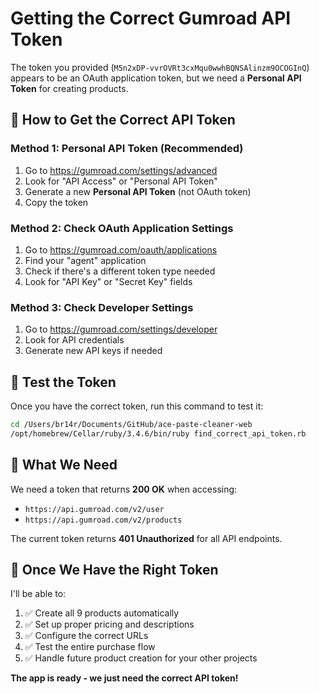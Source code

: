 # Getting the Correct Gumroad API Token

The token you provided (`M5n2xDP-vvrOVRt3cxMqu0wwhBQNSAlinzm9OCOGInQ`) appears to be an OAuth application token, but we need a **Personal API Token** for creating products.

## 🔐 How to Get the Correct API Token

### Method 1: Personal API Token (Recommended)
1. Go to https://gumroad.com/settings/advanced
2. Look for "API Access" or "Personal API Token"
3. Generate a new **Personal API Token** (not OAuth token)
4. Copy the token

### Method 2: Check OAuth Application Settings
1. Go to https://gumroad.com/oauth/applications
2. Find your "agent" application
3. Check if there's a different token type needed
4. Look for "API Key" or "Secret Key" fields

### Method 3: Check Developer Settings
1. Go to https://gumroad.com/settings/developer
2. Look for API credentials
3. Generate new API keys if needed

## 🧪 Test the Token

Once you have the correct token, run this command to test it:

```bash
cd /Users/br14r/Documents/GitHub/ace-paste-cleaner-web
/opt/homebrew/Cellar/ruby/3.4.6/bin/ruby find_correct_api_token.rb
```

## 🎯 What We Need

We need a token that returns **200 OK** when accessing:
- `https://api.gumroad.com/v2/user`
- `https://api.gumroad.com/v2/products`

The current token returns **401 Unauthorized** for all API endpoints.

## 🚀 Once We Have the Right Token

I'll be able to:
1. ✅ Create all 9 products automatically
2. ✅ Set up proper pricing and descriptions
3. ✅ Configure the correct URLs
4. ✅ Test the entire purchase flow
5. ✅ Handle future product creation for your other projects

**The app is ready - we just need the correct API token!**
